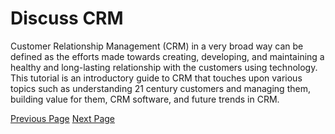 # Discuss CRM
Customer Relationship Management (CRM) in a very broad way can be defined as the efforts made towards creating, developing, and maintaining a healthy and long-lasting relationship with the customers using technology. This tutorial is an introductory guide to CRM that touches upon various topics such as understanding 21 century customers and managing them, building value for them, CRM software, and future trends in CRM.


[Previous Page](../customer_relationship_management/crm_useful_resources.md) [Next Page](../customer_relationship_management/index.md) 
